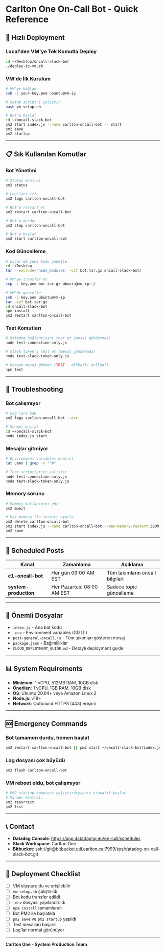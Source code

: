 # Carlton One On-Call Bot - Quick Reference

## 🚀 Hızlı Deployment

### Local'den VM'ye Tek Komutla Deploy
```bash
cd ~/Desktop/oncall-slack-bot
./deploy-to-vm.sh
```

### VM'de İlk Kurulum
```bash
# VM'ye bağlan
ssh -i your-key.pem ubuntu@vm-ip

# Setup script'i çalıştır
bash vm-setup.sh

# Bot'u başlat
cd ~/oncall-slack-bot
pm2 start index.js --name carlton-oncall-bot -- start
pm2 save
pm2 startup
```

---

## 📋 Sık Kullanılan Komutlar

### Bot Yönetimi
```bash
# Status kontrol
pm2 status

# Log'ları izle
pm2 logs carlton-oncall-bot

# Bot'u restart et
pm2 restart carlton-oncall-bot

# Bot'u durdur
pm2 stop carlton-oncall-bot

# Bot'u başlat
pm2 start carlton-oncall-bot
```

### Kod Güncelleme
```bash
# Local'de yeni kodu paketle
cd ~/Desktop
tar --exclude='node_modules' -czf bot.tar.gz oncall-slack-bot/

# VM'ye transfer et
scp -i key.pem bot.tar.gz ubuntu@vm-ip:~/

# VM'de güncelle
ssh -i key.pem ubuntu@vm-ip
tar -xzf bot.tar.gz
cd oncall-slack-bot
npm install
pm2 restart carlton-oncall-bot
```

### Test Komutları
```bash
# Datadog bağlantısını test et (mesaj göndermez)
node test-connection-only.js

# Slack token'ı test et (mesaj göndermez)
node test-slack-token-only.js

# Gerçek mesaj gönder (TEST - dikkatli kullan!)
npm test
```

---

## 🔧 Troubleshooting

### Bot çalışmıyor
```bash
# Log'lara bak
pm2 logs carlton-oncall-bot --err

# Manuel başlat
cd ~/oncall-slack-bot
node index.js start
```

### Mesajlar gitmiyor
```bash
# Environment variables kontrol
cat .env | grep -v "^#"

# Test scriptlerini çalıştır
node test-connection-only.js
node test-slack-token-only.js
```

### Memory sorunu
```bash
# Memory kullanımını gör
pm2 monit

# Max memory ile restart ayarla
pm2 delete carlton-oncall-bot
pm2 start index.js --name carlton-oncall-bot --max-memory-restart 300M -- start
pm2 save
```

---

## 📅 Scheduled Posts

| Kanal | Zamanlama | Açıklama |
|-------|-----------|----------|
| **c1-oncall-bot** | Her gün 09:00 AM EST | Tüm takımların oncall bilgileri |
| **system-production** | Her Pazartesi 08:00 AM EST | Sadece topic güncelleme |

---

## 🔐 Önemli Dosyalar

- `index.js` - Ana bot kodu
- `.env` - Environment variables (GİZLİ!)
- `post-general-oncall.js` - Tüm takımları gösteren mesaj
- `package.json` - Bağımlılıklar
- `CLOUD_DEPLOYMENT_GUIDE.md` - Detaylı deployment guide

---

## 📊 System Requirements

- **Minimum**: 1 vCPU, 512MB RAM, 10GB disk
- **Önerilen**: 1 vCPU, 1GB RAM, 10GB disk
- **OS**: Ubuntu 20.04+ veya Amazon Linux 2
- **Node.js**: v18+
- **Network**: Outbound HTTPS (443) erişimi

---

## 🆘 Emergency Commands

### Bot tamamen durdu, hemen başlat
```bash
pm2 restart carlton-oncall-bot || pm2 start ~/oncall-slack-bot/index.js --name carlton-oncall-bot -- start
```

### Log dosyası çok büyüdü
```bash
pm2 flush carlton-oncall-bot
```

### VM reboot oldu, bot çalışmıyor
```bash
# PM2 startup komutunu çalıştırdıysanız otomatik başlar
# Manuel kontrol:
pm2 resurrect
pm2 list
```

---

## 📞 Contact

- **Datadog Console**: https://app.datadoghq.eu/on-call/schedules
- **Slack Workspace**: Carlton One
- **Bitbucket**: ssh://git@bitbucket.util.carlton.ca:7999/sys/datadog-on-call-slack-bot.git

---

## 🎯 Deployment Checklist

- [ ] VM oluşturuldu ve erişilebilir
- [ ] `vm-setup.sh` çalıştırıldı
- [ ] Bot kodu transfer edildi
- [ ] `.env` dosyası yapılandırıldı
- [ ] `npm install` tamamlandı
- [ ] Bot PM2 ile başlatıldı
- [ ] `pm2 save` ve `pm2 startup` yapıldı
- [ ] Test mesajları başarılı
- [ ] Log'lar normal görünüyor

---

**Carlton One - System Production Team**
